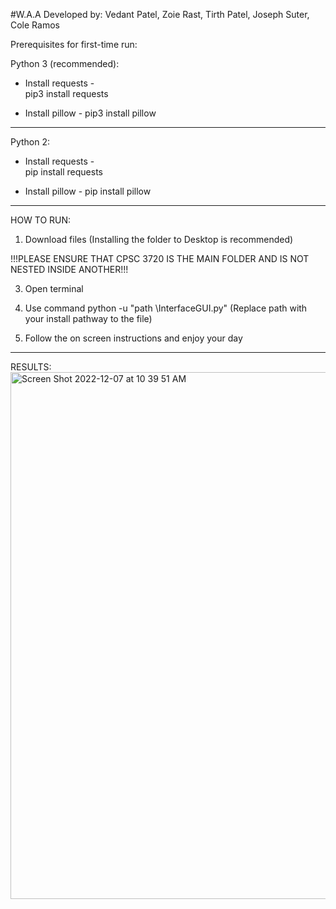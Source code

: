 #W.A.A
Developed by: 
Vedant Patel, Zoie Rast, Tirth Patel, Joseph Suter, Cole Ramos



Prerequisites for first-time run:

Python 3 (recommended):

- Install requests -  
pip3 install requests

- Install pillow - 
pip3 install pillow
--------------------------------------
Python 2:

- Install requests -  
pip install requests

- Install pillow - 
pip install pillow
--------------------------------------

HOW TO RUN:

1. Download files (Installing the folder to Desktop is recommended)

!!!PLEASE ENSURE THAT CPSC 3720 IS THE MAIN FOLDER AND IS NOT NESTED INSIDE ANOTHER!!!

3. Open terminal

4. Use command python -u "path \InterfaceGUI.py" (Replace path with your install pathway to the file)

5. Follow the on screen instructions and enjoy your day

-------------------------------------- 
RESULTS: 
<img width="843" alt="Screen Shot 2022-12-07 at 10 39 51 AM" src="https://user-images.githubusercontent.com/112408320/206223417-d3abba70-8293-4519-83bf-620253e55d55.png">


